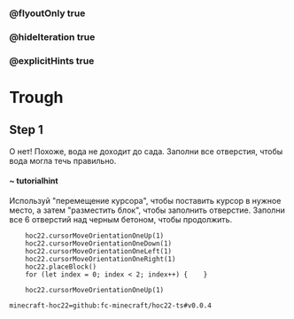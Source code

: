 ### @flyoutOnly true
### @hideIteration true
### @explicitHints true


# Trough

## Step 1  
О нет! Похоже, вода не доходит до сада. Заполни все отверстия, чтобы вода могла течь правильно.  

#### ~ tutorialhint  
Используй "перемещение курсора", чтобы поставить курсор в нужное место, а затем "разместить блок", чтобы заполнить отверстие. Заполни все 6 отверстий над черным бетоном, чтобы продолжить.  



```ghost
    hoc22.cursorMoveOrientationOneUp(1)
    hoc22.cursorMoveOrientationOneDown(1)
    hoc22.cursorMoveOrientationOneLeft(1)
    hoc22.cursorMoveOrientationOneRight(1)
    hoc22.placeBlock()
    for (let index = 0; index < 2; index++) {    }
```
```template
    hoc22.cursorMoveOrientationOneUp(1)     
```
```package
minecraft-hoc22=github:fc-minecraft/hoc22-ts#v0.0.4
```